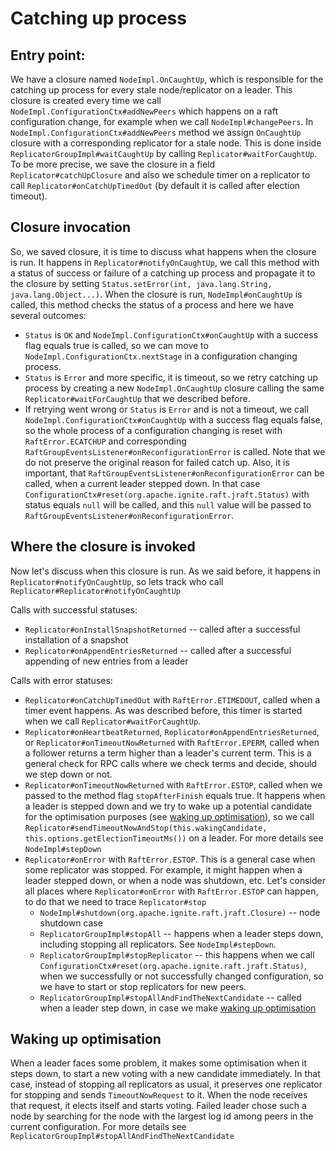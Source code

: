 # Catching up process

## Entry point:

We have a closure named `NodeImpl.OnCaughtUp`, which is responsible for the catching up process for every stale node/replicator on a leader.
This closure is created every time we call `NodeImpl.ConfigurationCtx#addNewPeers` which happens on a raft configuration change, for example
when we call `NodeImpl#changePeers`. In `NodeImpl.ConfigurationCtx#addNewPeers` method we assign `OnCaughtUp` closure with a corresponding
replicator for a stale node. This is done inside `ReplicatorGroupImpl#waitCaughtUp`
by calling `Replicator#waitForCaughtUp`. To be more precise, we save the closure in a field `Replicator#catchUpClosure` and also we schedule
timer on a replicator to call `Replicator#onCatchUpTimedOut` (by default it is called after election timeout).

## Closure invocation

So, we saved closure, it is time to discuss what happens when the closure is run. It happens in `Replicator#notifyOnCaughtUp`, we call this
method with a status of success or failure of a catching up process and propagate it to the closure by setting `Status.setError(int,
java.lang.String, java.lang.Object...)`. When the closure is run, `NodeImpl#onCaughtUp` is called, this method checks the status of a process
and here we have several outcomes:

- `Status` is `OK` and `NodeImpl.ConfigurationCtx#onCaughtUp` with a success flag equals true is called, so we can move
  to `NodeImpl.ConfigurationCtx.nextStage` in a configuration changing process.
- `Status` is `Error` and more specific, it is timeout, so we retry catching up process by creating a new `NodeImpl.OnCaughtUp` closure
  calling the same `Replicator#waitForCaughtUp` that we described before.
- If retrying went wrong or `Status` is `Error` and is not a timeout, we call `NodeImpl.ConfigurationCtx#onCaughtUp` with a success flag
  equals false, so the whole process of a configuration changing is reset with `RaftError.ECATCHUP` and corresponding
  `RaftGroupEventsListener#onReconfigurationError` is called. Note that we do not preserve the original reason for failed catch up. Also, it
  is important, that `RaftGroupEventsListener#onReconfigurationError` can be called, when a current leader stepped down. In that case
  `ConfigurationCtx#reset(org.apache.ignite.raft.jraft.Status)` with status equals `null` will be called, and this `null` value will be
  passed to `RaftGroupEventsListener#onReconfigurationError`.

## Where the closure is invoked 

Now let's discuss when this closure is run. As we said before, it happens in `Replicator#notifyOnCaughtUp`, 
so lets track who call `Replicator#Replicator#notifyOnCaughtUp`

Calls with successful statuses: 
- `Replicator#onInstallSnapshotReturned` -- called after a successful installation of a snapshot
- `Replicator#onAppendEntriesReturned` -- called after a successful appending of new entries from a leader

Calls with error statuses:

* `Replicator#onCatchUpTimedOut` with `RaftError.ETIMEDOUT`, called when a timer event happens. As was described before, this timer is started
  when we call `Replicator#waitForCaughtUp`.
* `Replicator#onHeartbeatReturned`, `Replicator#onAppendEntriesReturned`, or `Replicator#onTimeoutNowReturned` with `RaftError.EPERM`,
  called when a follower returns a term higher than a leader's current term. This is a general check for RPC calls where we check terms and
  decide, should we step down or not.
* `Replicator#onTimeoutNowReturned` with `RaftError.ESTOP`, called when we passed to the method flag `stopAfterFinish` equals true. It happens
  when a leader is stepped down and we try to wake up a potential candidate for the optimisation purposes 
(see [waking up optimisation](#Waking-up-optimisation)), so we call
  `Replicator#sendTimeoutNowAndStop(this.wakingCandidate, this.options.getElectionTimeoutMs())` on a leader. For more details see
  `NodeImpl#stepDown`
* `Replicator#onError` with `RaftError.ESTOP`. This is a general case when some replicator was stopped. For example, it might happen when
  a leader stepped down, or when a node was shutdown, etc. Let's consider all places where `Replicator#onError` with `RaftError.ESTOP` can happen, to
  do that we need to trace `Replicator#stop`
  - `NodeImpl#shutdown(org.apache.ignite.raft.jraft.Closure)` -- node shutdown case 
  - `ReplicatorGroupImpl#stopAll` -- happens when a leader steps down, including stopping all replicators. See `NodeImpl#stepDown`. 
  - `ReplicatorGroupImpl#stopReplicator` -- this happens when we call `ConfigurationCtx#reset(org.apache.ignite.raft.jraft.Status)`, 
  when we successfully or not successfully changed configuration, so we have to start or stop replicators for new peers. 
  - `ReplicatorGroupImpl#stopAllAndFindTheNextCandidate` -- called when a leader step down, in case we make
    [waking up optimisation](#Waking-up-optimisation)

  
## Waking up optimisation

When a leader faces some problem, it makes some optimisation when it steps down, to start a new voting with a new candidate immediately. In
that case, instead of stopping all replicators as usual, it preserves one replicator for stopping and sends `TimeoutNowRequest` to it. When
the node receives that request, it elects itself and starts voting. Failed leader chose such a node by searching for the node with the largest 
log id among peers in the current configuration. For more details see `ReplicatorGroupImpl#stopAllAndFindTheNextCandidate` 
